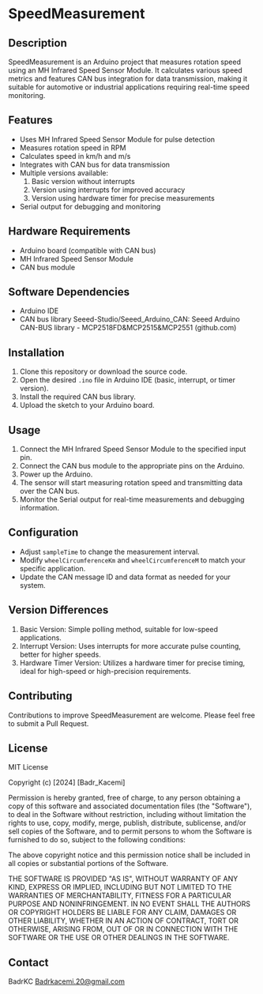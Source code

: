 # SpeedMeasurement

## Description
SpeedMeasurement is an Arduino project that measures rotation speed using an MH Infrared Speed Sensor Module. It calculates various speed metrics and features CAN bus integration for data transmission, making it suitable for automotive or industrial applications requiring real-time speed monitoring.

## Features
- Uses MH Infrared Speed Sensor Module for pulse detection
- Measures rotation speed in RPM
- Calculates speed in km/h and m/s
- Integrates with CAN bus for data transmission
- Multiple versions available:
  1. Basic version without interrupts
  2. Version using interrupts for improved accuracy
  3. Version using hardware timer for precise measurements
- Serial output for debugging and monitoring

## Hardware Requirements
- Arduino board (compatible with CAN bus)
- MH Infrared Speed Sensor Module
- CAN bus module

## Software Dependencies
- Arduino IDE
- CAN bus library Seeed-Studio/Seeed_Arduino_CAN: Seeed Arduino CAN-BUS library - MCP2518FD&MCP2515&MCP2551 (github.com)

## Installation
1. Clone this repository or download the source code.
2. Open the desired `.ino` file in Arduino IDE (basic, interrupt, or timer version).
3. Install the required CAN bus library.
4. Upload the sketch to your Arduino board.

## Usage
1. Connect the MH Infrared Speed Sensor Module to the specified input pin.
2. Connect the CAN bus module to the appropriate pins on the Arduino.
3. Power up the Arduino.
4. The sensor will start measuring rotation speed and transmitting data over the CAN bus.
5. Monitor the Serial output for real-time measurements and debugging information.

## Configuration
- Adjust `sampleTime` to change the measurement interval.
- Modify `wheelCircumferenceKm` and `wheelCircumferenceM` to match your specific application.
- Update the CAN message ID and data format as needed for your system.

## Version Differences
1. Basic Version: Simple polling method, suitable for low-speed applications.
2. Interrupt Version: Uses interrupts for more accurate pulse counting, better for higher speeds.
3. Hardware Timer Version: Utilizes a hardware timer for precise timing, ideal for high-speed or high-precision requirements.

## Contributing
Contributions to improve SpeedMeasurement are welcome. Please feel free to submit a Pull Request.

## License
MIT License

Copyright (c) [2024] [Badr_Kacemi]

Permission is hereby granted, free of charge, to any person obtaining a copy
of this software and associated documentation files (the "Software"), to deal
in the Software without restriction, including without limitation the rights
to use, copy, modify, merge, publish, distribute, sublicense, and/or sell
copies of the Software, and to permit persons to whom the Software is
furnished to do so, subject to the following conditions:

The above copyright notice and this permission notice shall be included in all
copies or substantial portions of the Software.

THE SOFTWARE IS PROVIDED "AS IS", WITHOUT WARRANTY OF ANY KIND, EXPRESS OR
IMPLIED, INCLUDING BUT NOT LIMITED TO THE WARRANTIES OF MERCHANTABILITY,
FITNESS FOR A PARTICULAR PURPOSE AND NONINFRINGEMENT. IN NO EVENT SHALL THE
AUTHORS OR COPYRIGHT HOLDERS BE LIABLE FOR ANY CLAIM, DAMAGES OR OTHER
LIABILITY, WHETHER IN AN ACTION OF CONTRACT, TORT OR OTHERWISE, ARISING FROM,
OUT OF OR IN CONNECTION WITH THE SOFTWARE OR THE USE OR OTHER DEALINGS IN THE
SOFTWARE.

## Contact
BadrKC
Badrkacemi.20@gmail.com